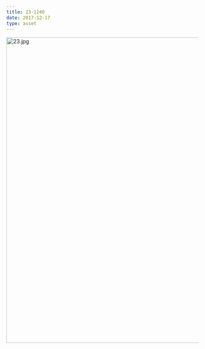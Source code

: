 ```yaml
---
title: 23-1240
date: 2017-12-17
type: asset
---
```

<img src="https://histologylab.ctl.columbia.edu/assets/images/23.jpg" width="800" alt="23.jpg" style="margin: 0;padding: 0;border: 0;">
